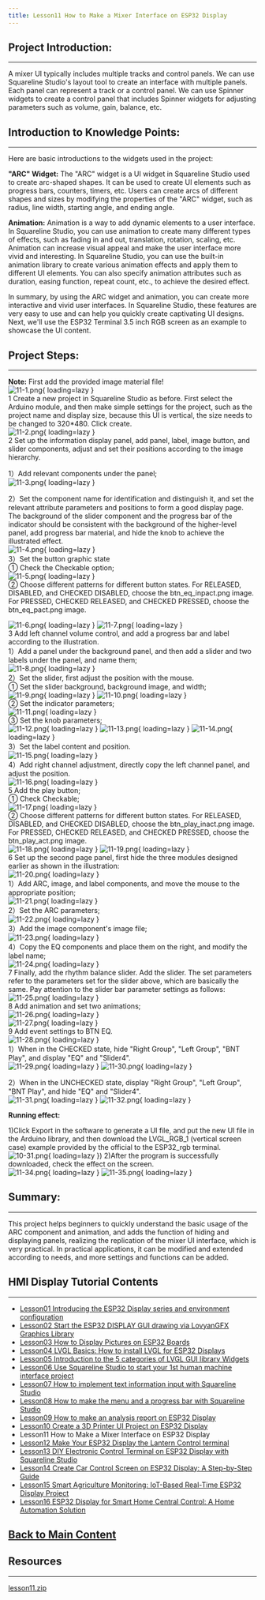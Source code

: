 ```yaml
---
title: Lesson11 How to Make a Mixer Interface on ESP32 Display
---
```


## **Project Introduction:**
-----

A mixer UI typically includes multiple tracks and control panels. We can use Squareline Studio's layout tool to create an interface with multiple panels. Each panel can represent a track or a control panel. We can use Spinner widgets to create a control panel that includes Spinner widgets for adjusting parameters such as volume, gain, balance, etc.

## **Introduction to Knowledge Points:**
-----

Here are basic introductions to the widgets used in the project:

**"ARC" Widget:** The "ARC" widget is a UI widget in Squareline Studio used to create arc-shaped shapes. It can be used to create UI elements such as progress bars, counters, timers, etc. Users can create arcs of different shapes and sizes by modifying the properties of the "ARC" widget, such as radius, line width, starting angle, and ending angle.

**Animation:** Animation is a way to add dynamic elements to a user interface. In Squareline Studio, you can use animation to create many different types of effects, such as fading in and out, translation, rotation, scaling, etc. Animation can increase visual appeal and make the user interface more vivid and interesting. In Squareline Studio, you can use the built-in animation library to create various animation effects and apply them to different UI elements. You can also specify animation attributes such as duration, easing function, repeat count, etc., to achieve the desired effect.

In summary, by using the ARC widget and animation, you can create more interactive and vivid user interfaces. In Squareline Studio, these features are very easy to use and can help you quickly create captivating UI designs. Next, we'll use the ESP32 Terminal 3.5 inch RGB screen as an example to showcase the UI content.

## **Project Steps:**
-----

**Note:** First add the provided image material file!   
![11-1.png](https://wiki.elecrow.com/images/6/68/11-1.png){ loading=lazy }   
1 Create a new project in Squareline Studio as before. First select the Arduino module, and then make simple settings for the project, such as the project name and display size, because this UI is vertical, the size needs to be changed to 320*480. Click create.   
![11-2.png](https://wiki.elecrow.com/images/9/90/11-2.png){ loading=lazy }    
2 Set up the information display panel, add panel, label, image button, and slider components, adjust and set their positions according to the image hierarchy.

1）Add relevant components under the panel;   
![11-3.png](https://wiki.elecrow.com/images/5/5c/11-3.png){ loading=lazy }

2）Set the component name for identification and distinguish it, and set the relevant attribute parameters and positions to form a good display page. The background of the slider component and the progress bar of the indicator should be consistent with the background of the higher-level panel, add progress bar material, and hide the knob to achieve the illustrated effect.   
![11-4.png](https://wiki.elecrow.com/images/b/b6/11-4.png){ loading=lazy }    
3）Set the button graphic state   
① Check the Checkable option;   
![11-5.png](https://wiki.elecrow.com/images/6/6d/11-5.png){ loading=lazy }   
② Choose different patterns for different button states. For RELEASED, DISABLED, and CHECKED DISABLED, choose the btn_eq_inpact.png image. For PRESSED, CHECKED RELEASED, and CHECKED PRESSED, choose the btn_eq_pact.png image.

![11-6.png](https://wiki.elecrow.com/images/d/d2/11-6.png){ loading=lazy } 
![11-7.png](https://wiki.elecrow.com/images/a/a1/11-7.png){ loading=lazy }   
3 Add left channel volume control, and add a progress bar and label according to the illustration.   
1）Add a panel under the background panel, and then add a slider and two labels under the panel, and name them;   
![11-8.png](https://wiki.elecrow.com/images/f/fe/11-8.png){ loading=lazy }   
2）Set the slider, first adjust the position with the mouse.   
① Set the slider background, background image, and width;   
![11-9.png](https://wiki.elecrow.com/images/b/b8/11-9.png){ loading=lazy }
![11-10.png](https://wiki.elecrow.com/images/8/89/11-10.png){ loading=lazy }   
② Set the indicator parameters;   
![11-11.png](https://wiki.elecrow.com/images/1/13/11-11.png){ loading=lazy }   
③ Set the knob parameters;     
![11-12.png](https://wiki.elecrow.com/images/7/70/11-12.png){ loading=lazy } 
![11-13.png](https://wiki.elecrow.com/images/a/ae/11-13.png){ loading=lazy }
![11-14.png](https://wiki.elecrow.com/images/a/a7/11-14.png){ loading=lazy }   
3）Set the label content and position.   
![11-15.png](https://wiki.elecrow.com/images/b/b4/11-15.png){ loading=lazy }   
4）Add right channel adjustment, directly copy the left channel panel, and adjust the position.   
![11-16.png](https://wiki.elecrow.com/images/1/10/11-16.png){ loading=lazy }   
5 Add the play button;  
① Check Checkable;   
![11-17.png](https://wiki.elecrow.com/images/1/19/11-17.png){ loading=lazy }   
② Choose different patterns for different button states. For RELEASED, DISABLED, and CHECKED DISABLED, choose the btn_play_inact.png image. For PRESSED, CHECKED RELEASED, and CHECKED PRESSED, choose the btn_play_act.png image.   
![11-18.png](https://wiki.elecrow.com/images/e/e3/11-18.png){ loading=lazy }
![11-19.png](https://wiki.elecrow.com/images/0/04/11-19.png){ loading=lazy }   
6 Set up the second page panel, first hide the three modules designed earlier as shown in the illustration:   
![11-20.png](https://wiki.elecrow.com/images/1/1b/11-20.png){ loading=lazy }   
1）Add ARC, image, and label components, and move the mouse to the appropriate position;   
![11-21.png](https://wiki.elecrow.com/images/c/c1/11-21.png){ loading=lazy }   
2）Set the ARC parameters;    
![11-22.png](https://wiki.elecrow.com/images/b/bc/11-22.png){ loading=lazy }   
3）Add the image component's image file;   
![11-23.png](https://wiki.elecrow.com/images/8/8a/11-23.png){ loading=lazy }   
4）Copy the EQ components and place them on the right, and modify the label name;   
![11-24.png](https://wiki.elecrow.com/images/c/c5/11-24.png){ loading=lazy }   
7 Finally, add the rhythm balance slider. Add the slider. The set parameters refer to the parameters set for the slider above, which are basically the same. Pay attention to the slider bar parameter settings as follows:   
![11-25.png](https://wiki.elecrow.com/images/1/15/11-25.png){ loading=lazy }   
8 Add animation and set two animations;   
![11-26.png](https://wiki.elecrow.com/images/c/c5/11-26.png){ loading=lazy }   
![11-27.png](https://wiki.elecrow.com/images/9/91/11-27.png){ loading=lazy }   
9 Add event settings to BTN EQ.   
![11-28.png](https://wiki.elecrow.com/images/4/4e/11-28.png){ loading=lazy }   
1）When in the CHECKED state, hide "Right Group", "Left Group", "BNT Play", and display "EQ" and "Slider4".   
![11-29.png](https://wiki.elecrow.com/images/3/3b/11-29.png){ loading=lazy } 
![11-30.png](https://wiki.elecrow.com/images/3/3b/11-30.png){ loading=lazy }

2）When in the UNCHECKED state, display "Right Group", "Left Group", "BNT Play", and hide "EQ" and "Slider4".   
![11-31.png](https://wiki.elecrow.com/images/c/c2/11-31.png){ loading=lazy } 
![11-32.png](https://wiki.elecrow.com/images/4/44/11-32.png){ loading=lazy }

**Running effect:**

1)Click Export in the software to generate a UI file, and put the new UI file in the Arduino library, and then download the LVGL_RGB_1 (vertical screen case) example provided by the official to the ESP32_rgb terminal.   
![10-31.png](https://wiki.elecrow.com/images/9/9a/10-31.png){ loading=lazy })
2)After the program is successfully downloaded, check the effect on the screen.   
![11-34.png](https://wiki.elecrow.com/images/8/8e/11-34.png){ loading=lazy } 
![11-35.png](https://wiki.elecrow.com/images/7/7c/11-35.png){ loading=lazy }

## **Summary:**
----

This project helps beginners to quickly understand the basic usage of the ARC component and animation, and adds the function of hiding and displaying panels, realizing the replication of the mixer UI interface, which is very practical. In practical applications, it can be modified and extended according to needs, and more settings and functions can be added.

## **HMI Display Tutorial Contents**
-----

- [Lesson01 Introducing the ESP32 Display series and environment configuration](./lesson01-introducing-the-esp32-display-series-and-environment-configuration.md)
- [Lesson02 Start the ESP32 DISPLAY GUI drawing via LovyanGFX Graphics Library](./lesson02-start-the-esp32-display-gui-drawing-via-lovyangfx-graphics-library.md)
- [Lesson03 How to Display Pictures on ESP32 Boards](./lesson03-how-to-display-pictures-on-esp32-boards.md)
- [Lesson04 LVGL Basics: How to install LVGL for ESP32 Displays](./lesson04-lvgl-basics-how-to-install-lvgl-for-esp32-displays.md)
- [Lesson05 Introduction to the 5 categories of LVGL GUI library Widgets](./lesson05-introduction-to-the-5-categories-of-lvgl-gui-library-widgets.md)
- [Lesson06 Use Squareline Studio to start your 1st human machine interface project](./lesson06-use-squareline-studio-to-start-your-1st-human-machine-interface-project.md)
- [Lesson07 How to implement text information input with Squareline Studio](./lesson07-how-to-implement-text-information-input-with-squareline-studio.md)
- [Lesson08 How to make the menu and a progress bar with Squareline Studio](./lesson08-how-to-make-the-menu-and-a-progress-bar-with-squareline-studio.md)
- [Lesson09 How to make an analysis report on ESP32 Display](./lesson09-how-to-make-an-analysis-report-on-esp32-display.md)
- [Lesson10 Create a 3D Printer UI Project on ESP32 Display](./lesson10-create-a-3d-printer-ui-project-on-esp32-display.md)
- Lesson11 How to Make a Mixer Interface on ESP32 Display
- [Lesson12 Make Your ESP32 Display the Lantern Control terminal](./lesson12-make-your-esp32-display-the-lantern-control-terminal.md)
- [Lesson13 DIY Electronic Control Terminal on ESP32 Display with Squareline Studio](./lesson13-diy-electronic-control-terminal-on-esp32-display-with-squareline-studio.md)
- [Lesson14 Create Car Control Screen on ESP32 Display: A Step-by-Step Guide](./lesson14-create-car-control-screen-on-esp32-display-a-step-by-step-guide.md)
- [Lesson15 Smart Agriculture Monitoring: IoT-Based Real-Time ESP32 Display Project](./lesson15-smart-agriculture-monitoring-lot-based-real-time-esp32-display-project.md)
- [Lesson16 ESP32 Display for Smart Home Central Control: A Home Automation Solution](./lesson16-esp32-display-for-smart-home-central-control-a-home-automation-solution.md)

## **[Back to Main Content](../../Tutorials/lvgl-esp32-display-tutorial-a-step-by-step-guide-to-lvgl-gui-development.md)** 

## Resources
----

[lesson11.zip](https://wiki.elecrow.com/images/9/96/ESP-Display-lesson11.zip)